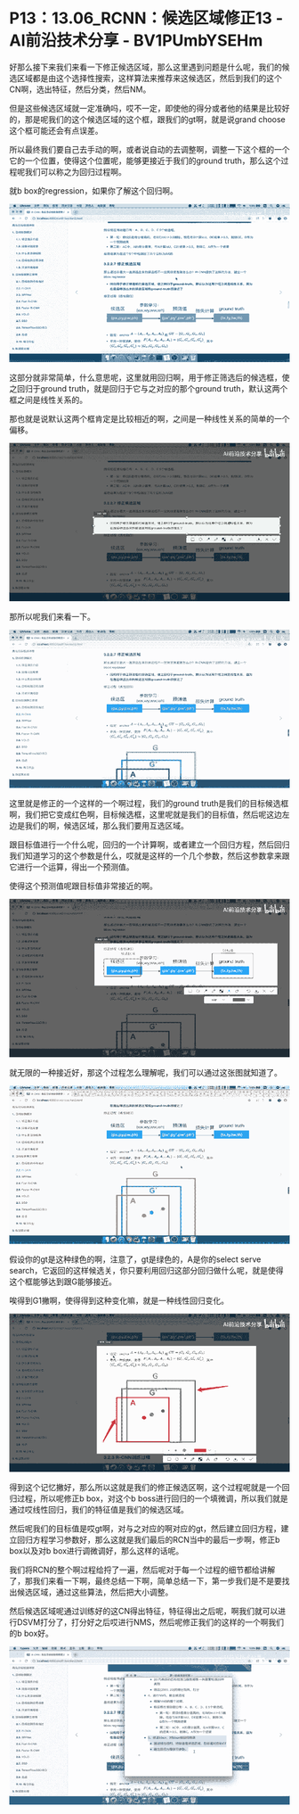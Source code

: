 # P13：13.06_RCNN：候选区域修正13 - AI前沿技术分享 - BV1PUmbYSEHm

好那么接下来我们来看一下修正候选区域，那么这里遇到问题是什么呢，我们的候选区域都是由这个选择性搜索，这样算法来推荐来这候选区，然后到我们的这个CN啊，选出特征，然后分类，然后NM。

但是这些候选区域就一定准确吗，哎不一定，即使他的得分或者他的结果是比较好的，那是呢我们的这个候选区域的这个框，跟我们的gt啊，就是说grand choose这个框可能还会有点误差。

所以最终我们要自己去手动的啊，或者说自动的去调整啊，调整一下这个框的一个它的一个位置，使得这个位置呢，能够更接近于我们的ground truth，那么这个过程呢我们可以称之为回归过程啊。

就b box的regression，如果你了解这个回归啊。

![](img/ff957a02f74066ff9fc4c1b5422e5811_1.png)

这部分就非常简单，什么意思呢，这里就用回归啊，用于修正筛选后的候选框，使之回归于ground truth，就是回归于它与之对应的那个ground truth，默认这两个框之间是线性关系的。

那也就是说默认这两个框肯定是比较相近的啊，之间是一种线性关系的简单的一个偏移。

![](img/ff957a02f74066ff9fc4c1b5422e5811_3.png)

那所以呢我们来看一下。

![](img/ff957a02f74066ff9fc4c1b5422e5811_5.png)

这里就是修正的一个这样的一个啊过程，我们的ground truth是我们的目标候选框啊，我们把它变成红色啊，目标候选框，这里呢就是我们的目标值，然后呢这边左边是我们的啊，候选区域，那么我们要用互选区域。

跟目标值进行一个什么呢，回归的一个计算啊，或者建立一个回归方程，然后回归我们知道学习的这个参数是什么，哎就是这样的一个几个参数，然后这参数拿来跟它进行一个运算，得出一个预测值。

使得这个预测值呢跟目标值非常接近的啊。

![](img/ff957a02f74066ff9fc4c1b5422e5811_7.png)

就无限的一种接近好，那这个过程怎么理解呢，我们可以通过这张图就知道了。

![](img/ff957a02f74066ff9fc4c1b5422e5811_9.png)

假设你的gt是这种绿色的啊，注意了，gt是绿色的，A是你的select serve search，它返回的这样候选关，你只要利用回归这部分回归做什么呢，就是使得这个框能够达到跟G能够接近。

唉得到G1撇啊，使得得到这种变化嘛，就是一种线性回归变化。

![](img/ff957a02f74066ff9fc4c1b5422e5811_11.png)

得到这个记忆撇好，那么所以这就是我们的修正候选区啊，这个过程呢就是一个回归过程，所以呢修正b box，对这个b boss进行回归的一个填微调，所以我们就是通过哎线性回归，我们的特征值是我们的候选区域。

然后呢我们的目标值是哎gt啊，对与之对应的啊对应的gt，然后建立回归方程，建立回归方程学习参数好，那么这就是我们最后的RCN当中的最后一步啊，修正b box以及对b box进行调微调好，那么这样的话呢。

我们将RCN的整个啊过程给捋了一遍，然后呢对于每一个过程的细节都给讲解了，那我们来看一下啊，最终总结一下啊，简单总结一下，第一步我们是不是要找出候选区域，通过这些算法，然后把大小调整。

然后候选区域呢通过训练好的这CN得出特征，特征得出之后呢，啊我们就可以进行DSVM打分了，打分好之后哎进行NMS，然后呢修正我们的这样的一个啊我们的b box好。



![](img/ff957a02f74066ff9fc4c1b5422e5811_13.png)
